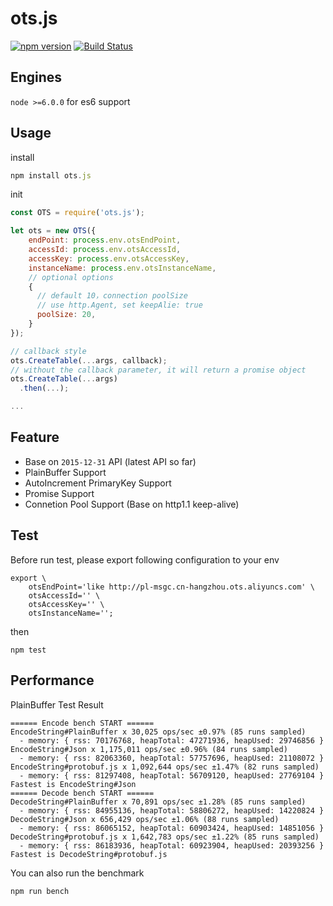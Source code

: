 # ots.js
[![npm version](https://img.shields.io/npm/v/ots.js.svg)](https://www.npmjs.com/package/ots.js)
[![Build Status](https://travis-ci.org/im-js/ots.js.svg?branch=master)](https://travis-ci.org/im-js/ots.js)

## Engines
`node >=6.0.0` for es6 support

## Usage
install
```javascript
npm install ots.js
```
init
```javascript
const OTS = require('ots.js');

let ots = new OTS({
    endPoint: process.env.otsEndPoint,
    accessId: process.env.otsAccessId,
    accessKey: process.env.otsAccessKey,
    instanceName: process.env.otsInstanceName,
    // optional options
    {
      // default 10，connection poolSize
      // use http.Agent, set keepAlie: true
      poolSize: 20, 
    }
});

// callback style
ots.CreateTable(...args, callback);
// without the callback parameter, it will return a promise object
ots.CreateTable(...args)
  .then(...);

...
```

## Feature
* Base on `2015-12-31` API (latest API so far)
* PlainBuffer Support
* AutoIncrement PrimaryKey Support
* Promise Support
* Connetion Pool Support (Base on http1.1 keep-alive)

## Test
Before run test, please export following configuration to your env
```shell
export \
    otsEndPoint='like http://pl-msgc.cn-hangzhou.ots.aliyuncs.com' \
    otsAccessId='' \
    otsAccessKey='' \
    otsInstanceName='';
```
then
```shell
npm test
```

## Performance
PlainBuffer Test Result
```
====== Encode bench START ======
EncodeString#PlainBuffer x 30,025 ops/sec ±0.97% (85 runs sampled)
  - memory: { rss: 70176768, heapTotal: 47271936, heapUsed: 29746856 }
EncodeString#Json x 1,175,011 ops/sec ±0.96% (84 runs sampled)
  - memory: { rss: 82063360, heapTotal: 57757696, heapUsed: 21108072 }
EncodeString#protobuf.js x 1,092,644 ops/sec ±1.47% (82 runs sampled)
  - memory: { rss: 81297408, heapTotal: 56709120, heapUsed: 27769104 }
Fastest is EncodeString#Json
====== Decode bench START ======
DecodeString#PlainBuffer x 70,891 ops/sec ±1.28% (85 runs sampled)
  - memory: { rss: 84955136, heapTotal: 58806272, heapUsed: 14220824 }
DecodeString#Json x 656,429 ops/sec ±1.06% (88 runs sampled)
  - memory: { rss: 86065152, heapTotal: 60903424, heapUsed: 14851056 }
DecodeString#protobuf.js x 1,642,783 ops/sec ±1.22% (85 runs sampled)
  - memory: { rss: 86183936, heapTotal: 60923904, heapUsed: 20393256 }
Fastest is DecodeString#protobuf.js
```
You can also run the benchmark
```shell
npm run bench
```